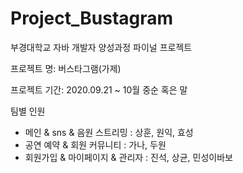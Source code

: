 # Project_Bustagram

부경대학교 자바 개발자 양성과정 파이널 프로젝트 

프로젝트 명: 버스타그램(가제)

프로젝트 기간: 2020.09.21 ~ 10월 중순 혹은 말 

팀별 인원 
- 메인 & sns & 음원 스트리밍 : 상훈, 원익, 효성 
- 공연 예약 & 회원 커뮤니티 : 가나, 두원
- 회원가입 & 마이페이지 & 관리자 : 진석, 상균, 민성이바보
